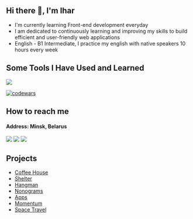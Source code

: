 ## Hi there 👋, I'm Ihar
* I'm currently learning Front-end development everyday
* I am dedicated to continuously learning and improving my skills to build efficient and user-friendly web applications
* English - B1 Intermediate, I practice my english with native speakers 10 hours every week

## Some Tools I Have Used and Learned
<p>
    <img src="https://skillicons.dev/icons?i=html,css,sass,js,ts,php,mysql,figma,git,github,nodejs,npm,webpack,vite,react,vscode,phpstorm" />
</p>

[![codewars](https://www.codewars.com/users/Ihar_blr/badges/large)](https://www.codewars.com/users/Ihar_blr)   
##  How to reach me
#### Address: Minsk, Belarus

<p>
<a href="mailto:a17331582@gmail.com"><img src="https://skillicons.dev/icons?i=gmail" /></a>
<a href="https://discordapp.com/users/925457041785512027/" ><img src="https://skillicons.dev/icons?i=discord" /></a>
<a href="https://linkedin.com/in/ihar-batura-9840a2325" ><img src="https://skillicons.dev/icons?i=linkedin" /></a>
</p>


## Projects
* [Coffee House](https://ihar-batura.github.io/Coffee-House/coffee-house/)
* [Shelter](https://ihar-batura.github.io/Animal-Shelter/shelter/src/)
* [Hangman](https://ihar-batura.github.io/Hangman/hangman/)
* [Nonograms](https://ihar-batura.github.io/Nonograms/dist/)
* [Apps](https://ihar-batura.github.io/Apps/src/)
* [Momentum](https://ihar-batura.github.io/Momentum/src/)
* [Space Travel](https://ihar-batura.github.io/Space-Travel/space-travel/)




